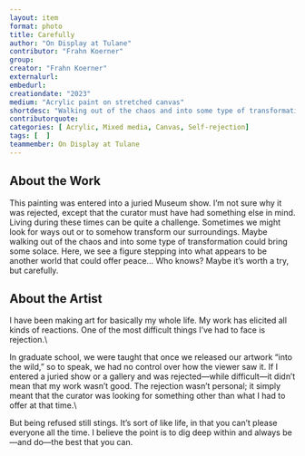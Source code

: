 ```yaml
---
layout: item
format: photo
title: Carefully
author: "On Display at Tulane"
contributor: "Frahn Koerner"
group: 
creator: "Frahn Koerner"
externalurl: 
embedurl: 
creationdate: "2023"
medium: "Acrylic paint on stretched canvas"
shortdesc: "Walking out of the chaos and into some type of transformation."
contributorquote: 
categories: [ Acrylic, Mixed media, Canvas, Self-rejection]
tags: [  ]
teammember: On Display at Tulane
---
```


## About the Work

This painting was entered into a juried Museum show. I’m not sure why it was rejected, except that the curator must have had something else in mind. Living during these times can be quite a challenge. Sometimes we might look for ways out or to somehow transform our surroundings. Maybe walking out of the chaos and into some type of transformation could bring some solace. Here, we see a figure stepping into what appears to be another world that could offer peace… Who knows? Maybe it’s worth a try, but carefully.

## About the Artist

I have been making art for basically my whole life. My work has elicited all kinds of reactions. One of the most difficult things I’ve had to face is rejection.\

In graduate school, we were taught that once we released our artwork “into the wild,” so to speak, we had no control over how the viewer saw it. If I entered a juried show or a gallery and was rejected—while difficult—it didn’t mean that my work wasn’t good. The rejection wasn’t personal; it simply meant that the curator was looking for something other than what I had to offer at that time.\

But being refused still stings. It’s sort of like life, in that you can’t please everyone all the time. I believe the point is to dig deep within and always be—and do—the best that you can.
